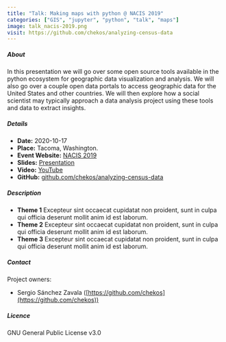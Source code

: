 ```yaml
---
title: "Talk: Making maps with python @ NACIS 2019"
categories: ["GIS", "jupyter", "python", "talk", "maps"]
image: talk_nacis-2019.png
visit: https://github.com/chekos/analyzing-census-data
---
```


##### About

In this presentation we will go over some open source tools available in the python ecosystem for geographic data visualization and analysis. We will also go over a couple open data portals to access geographic data for the United States and other countries. We will then explore how a social scientist may typically approach a data analysis project using these tools and data to extract insights.

##### Details

- **Date:** 2020-10-17
- **Place:** Tacoma, Washington.
- **Event Website:** [NACIS 2019](https://nacis2019.sched.com/event/Rndt/software-and-programming)
- **Slides:** [Presentation](https://drive.google.com/open?id=1ysoenxUGeG0fPJO-EC-YtyVvd9-891iNxSWLZpB6jOw)
- **Video:** [YouTube](https://www.youtube.com/watch?v=uI3iL0BJ8-Y)
- **GitHub:** [github.com/chekos/analyzing-census-data](https://github.com/chekos/analyzing-census-data)

##### Description

- **Theme 1**
  Excepteur sint occaecat cupidatat non proident, sunt in culpa qui officia deserunt mollit anim id est laborum.
- **Theme 2**
  Excepteur sint occaecat cupidatat non proident, sunt in culpa qui officia deserunt mollit anim id est laborum.
- **Theme 3**
  Excepteur sint occaecat cupidatat non proident, sunt in culpa qui officia deserunt mollit anim id est laborum.


##### Contact

Project owners:

- Sergio Sánchez Zavala ([https://github.com/chekos](https://github.com/chekos))

##### Licence

GNU General Public License v3.0
